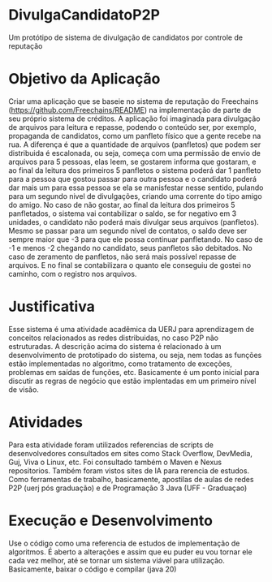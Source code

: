 # DivulgaCandidatoP2P
Um protótipo de sistema de divulgação de candidatos por controle de reputação

# Objetivo da Aplicação

Criar uma aplicação que se baseie no sistema de reputação do Freechains (https://github.com/Freechains/README) na implementação de parte de seu próprio sistema de créditos. A aplicação foi imaginada para divulgação de arquivos para leitura e repasse, podendo o conteúdo ser, por exemplo, propaganda de candidatos, como um panfleto físico que a gente recebe na rua. A diferença é que a quantidade de arquivos (panfletos) que podem ser distribuida é escalonada, ou seja, começa com uma permissão de envio de arquivos para 5 pessoas, elas leem, se gostarem informa que gostaram, e ao final da leitura dos primeiros 5 panfletos o sistema poderá dar 1 panfleto para a pessoa que gostou passar para outra pessoa e o candidato poderá dar mais um para essa pessoa se ela se manisfestar nesse sentido, pulando para um segundo nivel de divulgações, criando uma corrente do tipo amigo do amigo. No caso de não gostar, ao final da leitura dos primeiros 5 panfletados, o sistema vai contabilizar o saldo, se for negativo em 3 unidades, o candidato não poderá mais divulgar seus arquivos (panfletos). Mesmo se passar para um segundo nível de contatos, o saldo deve ser sempre maior que -3 para que ele possa continuar panfletando. No caso de -1 e menos -2 chegando no candidato, seus panfletos são debitados. No caso de zeramento de panfletos, não será mais possível repasse de arquivos. E no final se contabilizara o quanto ele conseguiu de gostei no caminho, com o registro nos arquivos.

# Justificativa

Esse sistema é uma atividade acadêmica da UERJ para aprendizagem de conceitos relacionados as redes distribuidas, no caso P2P não estruturadas. A descrição acima do sistema é relacionado à um desenvolvimento de prototipado do sistema, ou seja, nem todas as funções estão implementadas no algoritmo, como tratamento de exceções, problemas em saídas de funções, etc. Basicamente é um ponto inicial para discutir as regras de negócio que estão implentadas em um primeiro nível de visão.

# Atividades

Para esta atividade foram utilizados referencias de scripts de desenvolvedores consultados em sites como Stack Overflow, DevMedia, Guj, Viva o Linux, etc. Foi consultado também o Maven e Nexus repositorios. Também foram vistos sites de IA para rerencia de estudos. Como ferramentas de trabalho, basicamente, apostilas de aulas de redes P2P (uerj pós graduação) e de Programação 3 Java (UFF - Graduaçao)

# Execução e Desenvolvimento

Use o código como uma referencia de estudos de implementação de algoritmos. É aberto a alterações e assim que eu puder eu vou tornar ele cada vez melhor, até se tornar um sistema viável para utilização. Basicamente, baixar o código e compilar (java 20)
